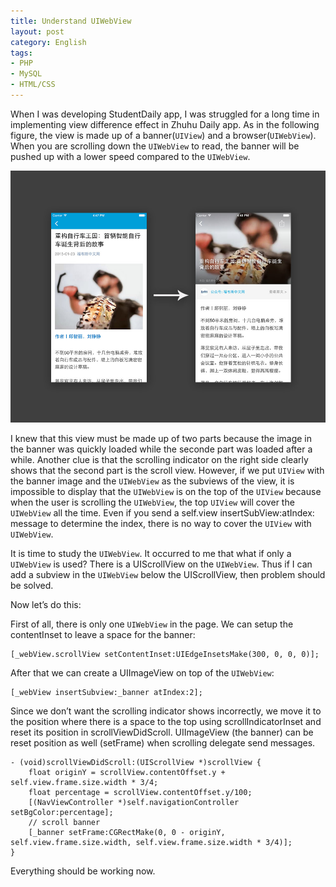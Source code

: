 ```yaml
---
title: Understand UIWebView
layout: post
category: English
tags:
- PHP
- MySQL
- HTML/CSS
---
```


When I was developing StudentDaily app, I was struggled for a long time in implementing view difference effect in Zhuhu Daily app. As in the following figure, the view is made up of a banner(`UIView`) and a browser(`UIWebView`). When you are scrolling down the `UIWebView` to read, the banner will be pushed up with a lower speed compared to the `UIWebView`.

![](/images/understand_uiwebview.jpg)

I knew that this view must be made up of two parts because the image in the banner was quickly loaded while the seconde part was loaded after a while. Another clue is that the scrolling indicator on the right side clearly shows that the second part is the scroll view. However, if we put `UIView` with the banner image and the `UIWebView` as the subviews of the view, it is impossible to display that the `UIWebView` is on the top of the `UIView` because when the user is scrolling the `UIWebView`, the top `UIView` will cover the `UIWebView` all the time. Even if you send a self.view insertSubView:atIndex: message to determine the index, there is no way to cover the `UIView` with `UIWebView`.

It is time to study the `UIWebView`. It occurred to me that what if only a `UIWebView` is used? There is a UIScrollView on the `UIWebView`. Thus if I can add a subview in the `UIWebView` below the UIScrollView, then problem should be solved.

Now let’s do this:

First of all, there is only one `UIWebView` in the page. We can setup the contentInset to leave a space for the banner:

    [_webView.scrollView setContentInset:UIEdgeInsetsMake(300, 0, 0, 0)];

After that we can create a UIImageView on top of the `UIWebView`:

    [_webView insertSubview:_banner atIndex:2];

Since we don’t want the scrolling indicator shows incorrectly, we move it to the position where there is a space to the top using scrollIndicatorInset and reset its position in scrollViewDidScroll. UIImageView (the banner) can be reset position as well (setFrame) when scrolling delegate send messages.

```
- (void)scrollViewDidScroll:(UIScrollView *)scrollView {
    float originY = scrollView.contentOffset.y + self.view.frame.size.width * 3/4;
    float percentage = scrollView.contentOffset.y/100;
    [(NavViewController *)self.navigationController setBgColor:percentage];
    // scroll banner
    [_banner setFrame:CGRectMake(0, 0 - originY, self.view.frame.size.width, self.view.frame.size.width * 3/4)];
}
```

Everything should be working now.
